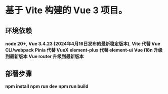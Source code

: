 <!--
 * @Author: Aragorn
 * @Date: 2024-04-12 11:26:28
 * @FilePath: \openLottery\README.md
-->
# 基于 Vite 构建的 Vue 3 项目。


## 环境依赖

**node 20+**,
**Vue 3.4.23 (2024年4月16日发布的最新稳定版本)**,
**Vite 代替 Vue CLI/webpack**
**Pinia 代替 VueX**
**element-plus 代替 element-ui**
**Vue i18n 升级到最新版本**
**Vue router 升级到最新版本**



## 部署步骤

**npm install**
**npm run dev**
**npm run build**

